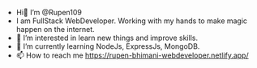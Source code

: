 -  Hi👋 I’m @Rupen109
-  I am FullStack WebDeveloper.  Working with my hands to make magic happen on the internet.
- 👀 I’m interested in learn new things and improve skills.
- 🌱 I’m currently learning NodeJs, ExpressJs, MongoDB.
- 📫 How to reach me https://rupen-bhimani-webdeveloper.netlify.app/

<!---
Rupen109/Rupen109 is a ✨ special ✨ repository because its `README.md` (this file) appears on your GitHub profile.
You can click the Preview link to take a look at your changes.
--->
